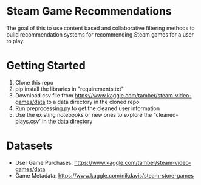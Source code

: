 # Steam Game Recommendations

The goal of this to use content based and collaborative filtering methods to build recommendation systems for recommending Steam games for a user to play.

# Getting Started
1. Clone this repo
1. pip install the libraries in "requirements.txt"
1. Download csv file from https://www.kaggle.com/tamber/steam-video-games/data to a data directory in the cloned repo
1. Run preprocessing.py to get the cleaned user information
1. Use the existing notebooks or new ones to explore the "cleaned-plays.csv' in the data directory

# Datasets
- User Game Purchases: https://www.kaggle.com/tamber/steam-video-games/data
- Game Metadata: https://www.kaggle.com/nikdavis/steam-store-games
